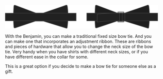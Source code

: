 ![Traditional or adjustable](adjustmentribbon.svg)

With the Benjamin, you can make a traditional fixed size bow tie. And you can 
make one that incorporates an adjustment ribbon. These are ribbons and pieces of hardware
that allow you to change the neck size of the bow tie. Very handy when you have shirts
with different neck sizes, or if you have different ease in the collar for some.

<Tip>

This is a great option if you decide to make a bow tie for someone else as a gift.

</Tip>
